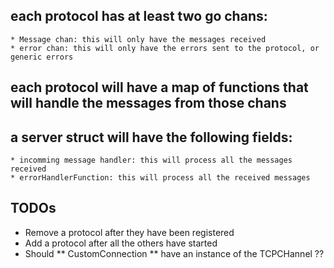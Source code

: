 ## each protocol has at least two go chans:
    * Message chan: this will only have the messages received
    * error chan: this will only have the errors sent to the protocol, or generic errors

## each protocol will have a map of functions that will handle the messages from those chans

## a server struct will have the following fields:
    * incomming message handler: this will process all the messages received
    * errorHandlerFunction: this will process all the received messages

## TODOs
* Remove a protocol after they have been registered
* Add a protocol after all the others have started
* Should ** CustomConnection ** have an instance of the TCPCHannel ??
